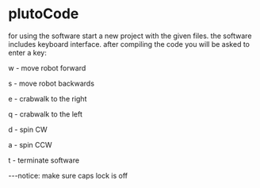# plutoCode
for using the software start a new project with the given files. the software includes keyboard interface.
after compiling the code you will be asked to enter a key:

w - move robot forward

s - move robot backwards

e - crabwalk to the right

q - crabwalk to the left

d - spin CW

a - spin CCW

t - terminate software

---notice: make sure caps lock is off 
